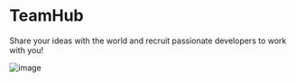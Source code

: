 # TeamHub
Share your ideas with the world and recruit passionate developers to work with you! 

![image](https://user-images.githubusercontent.com/35112964/65405297-a50fd300-dda9-11e9-8885-4dea9095f093.png)
